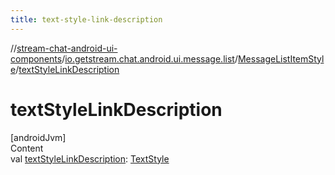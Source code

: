 ```yaml
---
title: text-style-link-description
---
```

//[stream-chat-android-ui-components](../../../index.md)/[io.getstream.chat.android.ui.message.list](../index.md)/[MessageListItemStyle](index.md)/[textStyleLinkDescription](textStyleLinkDescription.md)



# textStyleLinkDescription  
[androidJvm]  
Content  
val [textStyleLinkDescription](textStyleLinkDescription.md): [TextStyle](../../io.getstream.chat.android.ui.common.style/TextStyle/index.md)  



